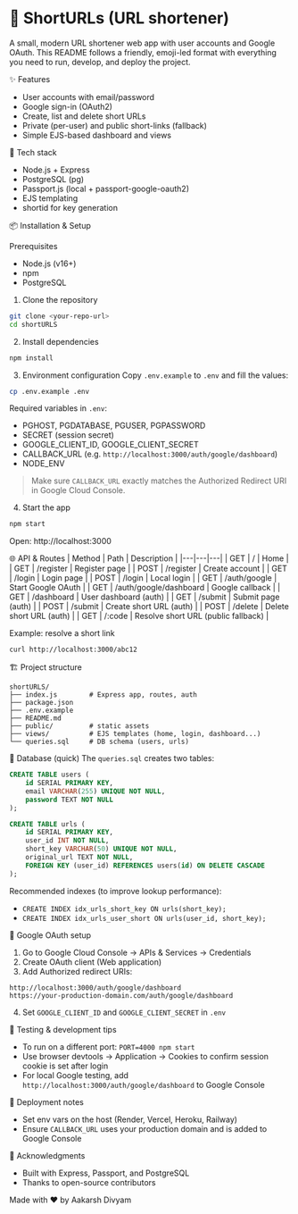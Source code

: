 # 🔗 ShortURLs (URL shortener)

A small, modern URL shortener web app with user accounts and Google OAuth. This README follows a friendly, emoji-led format with everything you need to run, develop, and deploy the project.

✨ Features
- User accounts with email/password
- Google sign-in (OAuth2)
- Create, list and delete short URLs
- Private (per-user) and public short-links (fallback)
- Simple EJS-based dashboard and views

🚀 Tech stack
- Node.js + Express
- PostgreSQL (pg)
- Passport.js (local + passport-google-oauth2)
- EJS templating
- shortid for key generation

📦 Installation & Setup

Prerequisites
- Node.js (v16+)
- npm
- PostgreSQL

1. Clone the repository
```bash
git clone <your-repo-url>
cd shortURLS
```

2. Install dependencies
```bash
npm install
```

3. Environment configuration
Copy `.env.example` to `.env` and fill the values:
```bash
cp .env.example .env
```
Required variables in `.env`:
- PGHOST, PGDATABASE, PGUSER, PGPASSWORD
- SECRET (session secret)
- GOOGLE_CLIENT_ID, GOOGLE_CLIENT_SECRET
- CALLBACK_URL (e.g. `http://localhost:3000/auth/google/dashboard`)
- NODE_ENV

> Make sure `CALLBACK_URL` exactly matches the Authorized Redirect URI in Google Cloud Console.

4. Start the app
```bash
npm start
```
Open: http://localhost:3000

🌐 API & Routes
| Method | Path | Description |
|---|---|---|
| GET | / | Home |
| GET | /register | Register page |
| POST | /register | Create account |
| GET | /login | Login page |
| POST | /login | Local login |
| GET | /auth/google | Start Google OAuth |
| GET | /auth/google/dashboard | Google callback |
| GET | /dashboard | User dashboard (auth) |
| GET | /submit | Submit page (auth) |
| POST | /submit | Create short URL (auth) |
| POST | /delete | Delete short URL (auth) |
| GET | /:code | Resolve short URL (public fallback) |

Example: resolve a short link
```bash
curl http://localhost:3000/abc12
```

🏗️ Project structure
```
shortURLS/
├── index.js        # Express app, routes, auth
├── package.json
├── .env.example
├── README.md
├── public/         # static assets
├── views/          # EJS templates (home, login, dashboard...)
└── queries.sql     # DB schema (users, urls)
```

🔁 Database (quick)
The `queries.sql` creates two tables:
```sql
CREATE TABLE users (
    id SERIAL PRIMARY KEY,
    email VARCHAR(255) UNIQUE NOT NULL,
    password TEXT NOT NULL
);

CREATE TABLE urls (
    id SERIAL PRIMARY KEY,
    user_id INT NOT NULL,
    short_key VARCHAR(50) UNIQUE NOT NULL,
    original_url TEXT NOT NULL,
    FOREIGN KEY (user_id) REFERENCES users(id) ON DELETE CASCADE
);
```

Recommended indexes (to improve lookup performance):
- `CREATE INDEX idx_urls_short_key ON urls(short_key);`
- `CREATE INDEX idx_urls_user_short ON urls(user_id, short_key);`

🔑 Google OAuth setup
1. Go to Google Cloud Console → APIs & Services → Credentials
2. Create OAuth client (Web application)
3. Add Authorized redirect URIs:
```
http://localhost:3000/auth/google/dashboard
https://your-production-domain.com/auth/google/dashboard
```
4. Set `GOOGLE_CLIENT_ID` and `GOOGLE_CLIENT_SECRET` in `.env`

🧪 Testing & development tips
- To run on a different port: `PORT=4000 npm start`
- Use browser devtools → Application → Cookies to confirm session cookie is set after login
- For local Google testing, add `http://localhost:3000/auth/google/dashboard` to Google Console

🚀 Deployment notes
- Set env vars on the host (Render, Vercel, Heroku, Railway)
- Ensure `CALLBACK_URL` uses your production domain and is added to Google Console

🙏 Acknowledgments
- Built with Express, Passport, and PostgreSQL
- Thanks to open-source contributors

Made with ❤️ by Aakarsh Divyam
